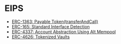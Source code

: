 # EIPS

- [ERC-1363: Payable Token(transferAndCall)](./erc-1363.md)
- [ERC-165: Standard Interface Detection](./erc-165.md)
- [ERC-4337: Account Abstraction Using Alt Mempool](./erc-4337/README.md)
- [ERC-4626: Tokenized Vaults](./erc-4626/README.md)